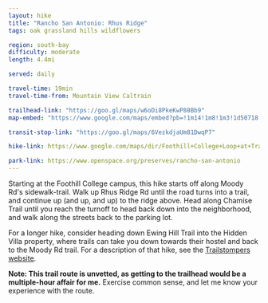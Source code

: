 ```yaml
---
layout: hike
title: "Rancho San Antonio: Rhus Ridge"
tags: oak grassland hills wildflowers

region: south-bay
difficulty: moderate
length: 4.4mi

served: daily

travel-time: 19min
travel-time-from: Mountain View Caltrain

trailhead-link: "https://goo.gl/maps/w6oDi8PkeKwP88Bb9"
map-embed: "https://www.google.com/maps/embed?pb=!1m14!1m8!1m3!1d50718.710834472324!2d-122.1426783!3d37.3917377!3m2!1i1024!2i768!4f13.1!3m3!1m2!1s0x808fb1af9e7361a9%3A0x285f3dd5daadee07!2sRhus%20Ridge%20Trailhead!5e0!3m2!1sen!2sus!4v1687410178922!5m2!1sen!2sus"

transit-stop-link: "https://goo.gl/maps/6VezkdjaUm81DwqP7"

hike-link: https://www.google.com/maps/dir/Foothill+College+Loop+at+Transit+Center/Rhus+Ridge+Trailhead/37.3448818,-122.1345373/37.3477259,-122.1248921/El+Monte+%26+Stonebrook/@37.3514982,-122.1337744,3653m/data=!3m1!1e3!4m22!4m21!1m5!1m1!1s0x808fb100d05b619f:0xe5112c2a8173d409!2m2!1d-122.12692!2d37.35963!1m5!1m1!1s0x808fb1af9e7361a9:0x285f3dd5daadee07!2m2!1d-122.1377972!2d37.3519476!1m0!1m0!1m5!1m1!1s0x808fb10414e9d283:0xb458a1297969c08d!2m2!1d-122.1221771!2d37.359558!3e2

park-link: https://www.openspace.org/preserves/rancho-san-antonio
---
```


Starting at the Foothill College campus, this hike starts off along Moody Rd's sidewalk-trail. Walk up Rhus Ridge Rd until the road turns into a trail, and continue up (and up, and up) to the ridge above. Head along Chamise Trail until you reach the turnoff to head back down into the neighborhood, and walk along the streets back to the parking lot.

For a longer hike, consider heading down Ewing Hill Trail into the Hidden Villa property, where trails can take you down towards their hostel and back to the Moody Rd trail. For a description of that hike, see the [Trailstompers website](http://www.trailstompers.com/hidden-villa-from-foothill-college-trail-run.html). 

**Note: This trail route is unvetted, as getting to the trailhead would be a multiple-hour affair for me.** Exercise common sense, and let me know your experience with the route.